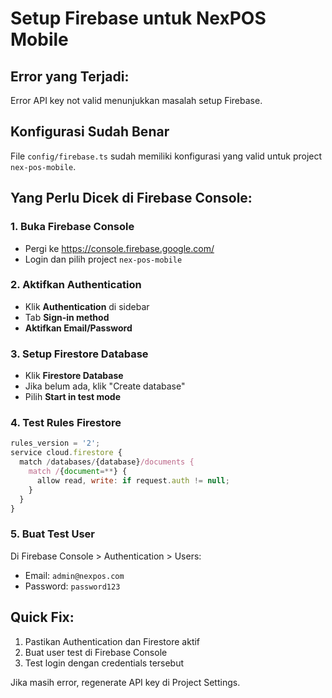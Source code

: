 # Setup Firebase untuk NexPOS Mobile

## Error yang Terjadi:

Error API key not valid menunjukkan masalah setup Firebase.

## Konfigurasi Sudah Benar

File `config/firebase.ts` sudah memiliki konfigurasi yang valid untuk project `nex-pos-mobile`.

## Yang Perlu Dicek di Firebase Console:

### 1. Buka Firebase Console

- Pergi ke https://console.firebase.google.com/
- Login dan pilih project `nex-pos-mobile`

### 2. Aktifkan Authentication

- Klik **Authentication** di sidebar
- Tab **Sign-in method**
- **Aktifkan Email/Password**

### 3. Setup Firestore Database

- Klik **Firestore Database**
- Jika belum ada, klik "Create database"
- Pilih **Start in test mode**

### 4. Test Rules Firestore

```javascript
rules_version = '2';
service cloud.firestore {
  match /databases/{database}/documents {
    match /{document=**} {
      allow read, write: if request.auth != null;
    }
  }
}
```

### 5. Buat Test User

Di Firebase Console > Authentication > Users:

- Email: `admin@nexpos.com`
- Password: `password123`

## Quick Fix:

1. Pastikan Authentication dan Firestore aktif
2. Buat user test di Firebase Console
3. Test login dengan credentials tersebut

Jika masih error, regenerate API key di Project Settings.
